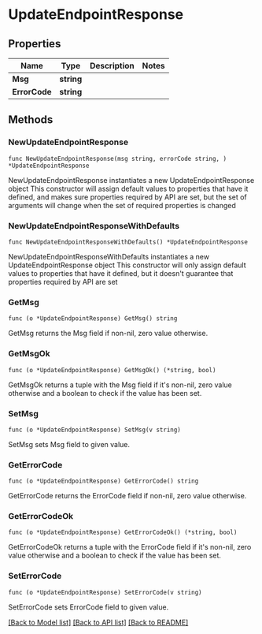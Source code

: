 # UpdateEndpointResponse

## Properties

Name | Type | Description | Notes
------------ | ------------- | ------------- | -------------
**Msg** | **string** |  | 
**ErrorCode** | **string** |  | 

## Methods

### NewUpdateEndpointResponse

`func NewUpdateEndpointResponse(msg string, errorCode string, ) *UpdateEndpointResponse`

NewUpdateEndpointResponse instantiates a new UpdateEndpointResponse object
This constructor will assign default values to properties that have it defined,
and makes sure properties required by API are set, but the set of arguments
will change when the set of required properties is changed

### NewUpdateEndpointResponseWithDefaults

`func NewUpdateEndpointResponseWithDefaults() *UpdateEndpointResponse`

NewUpdateEndpointResponseWithDefaults instantiates a new UpdateEndpointResponse object
This constructor will only assign default values to properties that have it defined,
but it doesn't guarantee that properties required by API are set

### GetMsg

`func (o *UpdateEndpointResponse) GetMsg() string`

GetMsg returns the Msg field if non-nil, zero value otherwise.

### GetMsgOk

`func (o *UpdateEndpointResponse) GetMsgOk() (*string, bool)`

GetMsgOk returns a tuple with the Msg field if it's non-nil, zero value otherwise
and a boolean to check if the value has been set.

### SetMsg

`func (o *UpdateEndpointResponse) SetMsg(v string)`

SetMsg sets Msg field to given value.


### GetErrorCode

`func (o *UpdateEndpointResponse) GetErrorCode() string`

GetErrorCode returns the ErrorCode field if non-nil, zero value otherwise.

### GetErrorCodeOk

`func (o *UpdateEndpointResponse) GetErrorCodeOk() (*string, bool)`

GetErrorCodeOk returns a tuple with the ErrorCode field if it's non-nil, zero value otherwise
and a boolean to check if the value has been set.

### SetErrorCode

`func (o *UpdateEndpointResponse) SetErrorCode(v string)`

SetErrorCode sets ErrorCode field to given value.



[[Back to Model list]](../README.md#documentation-for-models) [[Back to API list]](../README.md#documentation-for-api-endpoints) [[Back to README]](../README.md)



